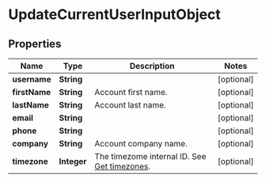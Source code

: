 
# UpdateCurrentUserInputObject

## Properties
Name | Type | Description | Notes
------------ | ------------- | ------------- | -------------
**username** | **String** |  |  [optional]
**firstName** | **String** | Account first name. |  [optional]
**lastName** | **String** | Account last name. |  [optional]
**email** | **String** |  |  [optional]
**phone** | **String** |  |  [optional]
**company** | **String** | Account company name. |  [optional]
**timezone** | **Integer** | The timezome internal ID. See [Get timezones](https://docs.textmagic.com/#operation/getTimezones). |  [optional]



